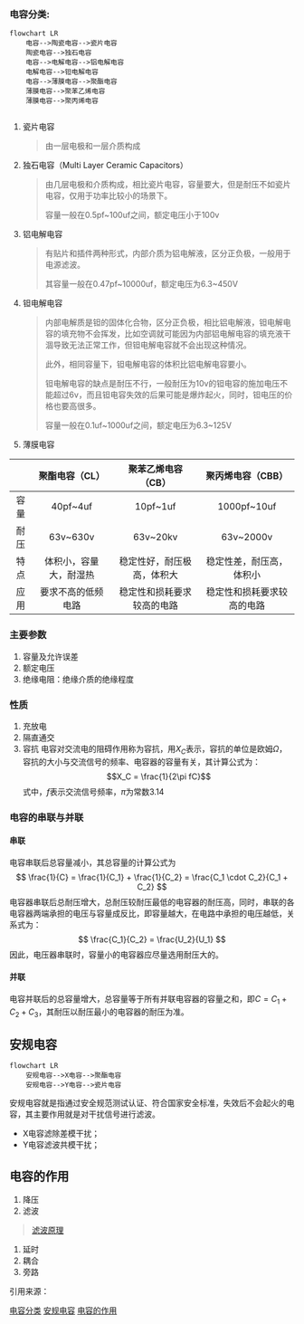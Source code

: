 ### 电容分类:
```mermaid
flowchart LR
	电容-->陶瓷电容-->瓷片电容
	陶瓷电容-->独石电容
	电容-->电解电容-->铝电解电容
	电解电容-->钽电解电容
	电容-->薄膜电容-->聚酯电容
	薄膜电容-->聚苯乙烯电容
	薄膜电容-->聚丙烯电容
	
```

1. 瓷片电容

   > 由一层电极和一层介质构成

2. 独石电容（Multi Layer Ceramic Capacitors）

   > 由几层电极和介质构成，相比瓷片电容，容量要大，但是耐压不如瓷片电容，仅用于功率比较小的场景下。
   >
   > 容量一般在0.5pf~100uf之间，额定电压小于100v

3. 铝电解电容

   > 有贴片和插件两种形式，内部介质为铝电解液，区分正负极，一般用于电源滤波。
   >
   > 其容量一般在0.47pf\~10000uf，额定电压为6.3~450V

4. 钽电解电容

   > 内部电解质是钽的固体化合物，区分正负极，相比铝电解液，钽电解电容的填充物不会挥发，比如空调就可能因为内部铝电解电容的填充液干涸导致无法正常工作，但钽电解电容就不会出现这种情况。
   >
   > 此外，相同容量下，钽电解电容的体积比铝电解电容要小。
   >
   > 钽电解电容的缺点是耐压不行，一般耐压为10v的钽电容的施加电压不能超过6v，而且钽电容失效的后果可能是爆炸起火，同时，钽电压的价格也要高很多。
   >
   > 容量一般在0.1uf\~1000uf之间，额定电压为6.3~125V

5. 薄膜电容

|      |     聚酯电容（CL）     |     聚苯乙烯电容（CB）     |     聚丙烯电容（CBB）      |
| :--: | :--------------------: | :------------------------: | :------------------------: |
| 容量 |        40pf~4uf        |          10pf~1uf          |        1000pf~10uf         |
| 耐压 |        63v~630v        |          63v~20kv          |         63v~2000v          |
| 特点 | 体积小，容量大，耐湿热 | 稳定性好，耐压极高，体积大 |  稳定性差，耐压高，体积小  |
| 应用 |   要求不高的低频电路   | 稳定性和损耗要求较高的电路 | 稳定性和损耗要求较高的电路 |


### 主要参数
1. 容量及允许误差
2. 额定电压
3. 绝缘电阻：绝缘介质的绝缘程度

### 性质
1. 充放电
2. 隔直通交
3. 容抗
电容对交流电的阻碍作用称为容抗，用$X_C$表示，容抗的单位是欧姆$\Omega$， 容抗的大小与交流信号的频率、电容器的容量有关，其计算公式为：
$$X_C = \frac{1}{2\pi fC}$$
式中，$f$表示交流信号频率，$\pi$为常数3.14


### 电容的串联与并联

#### 串联
电容串联后总容量减小，其总容量的计算公式为
$$
	\frac{1}{C} = \frac{1}{C_1} + \frac{1}{C_2} = \frac{C_1 \cdot C_2}{C_1 + C_2}
$$
电容器串联后总耐压增大，总耐压较耐压最低的电容器的耐压高，同时，串联的各电容器两端承担的电压与容量成反比，即容量越大，在电路中承担的电压越低，关系式为：
$$
	\frac{C_1}{C_2} = \frac{U_2}{U_1}
$$
因此，电压器串联时，容量小的电容器应尽量选用耐压大的。

#### 并联
电容并联后的总容量增大，总容量等于所有并联电容器的容量之和，即$C = C_1 + C_2 + C_3$，其耐压以耐压最小的电容器的耐压为准。




## 安规电容
```mermaid
flowchart LR
	安规电容-->X电容-->聚酯电容
	安规电容-->Y电容-->瓷片电容
```
安规电容就是指通过安全规范测试认证、符合国家安全标准，失效后不会起火的电容，其主要作用就是对干扰信号进行滤波。
- X电容滤除差模干扰；
- Y电容滤波共模干扰；



## 电容的作用
1. 降压
2. 滤波
>	[滤波原理](https://www.bilibili.com/video/BV1ri4y1y7yG?vd_source=4989143aa5589a07b1d5b2115b0f3ba8)
1. 延时
2. 耦合
3. 旁路



引用来源：

[电容分类](https://www.bilibili.com/video/BV1yg41127vb?share_source=copy_pc)
[安规电容](【220V电路板为什么都要加X电容和Y电容？安规电容是怎么发挥作用的？】https://www.bilibili.com/video/BV1hB4y1j7PY?vd_source=4989143aa5589a07b1d5b2115b0f3ba8)
[电容的作用](https://www.bilibili.com/video/BV1UU4y1r72W?vd_source=4989143aa5589a07b1d5b2115b0f3ba8)
